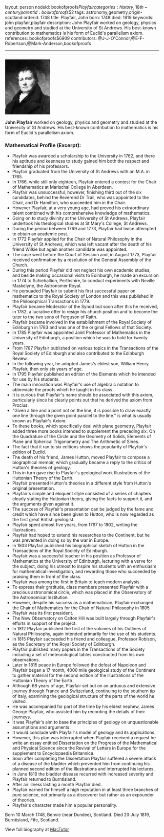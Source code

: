layout: person
nodeid: bookofproofs$Playfair
categories: history,18th-century
parentid: bookofproofs$52
tags: astronomy,geometry,origin-scotland
orderid: 1748
title: Playfair, John
born: 1748
died: 1819
keywords: john playfair,playfair
description: John Playfair worked on geology, physics and geometry and studied at the University of St Andrews. His best-known contribution to mathematics is his form of Euclid's parallelism axiom.
references: bookofproofs$6909
contributors: @J-J-O'Connor,@E-F-Robertson,@Mark-Anderson,bookofproofs

---



---

![Playfair.jpg](https://github.com/bookofproofs/bookofproofs.github.io/blob/main/_sources/_assets/images/portraits/Playfair.jpg?raw=true)

**John Playfair** worked on geology, physics and geometry and studied at the University of St Andrews. His best-known contribution to mathematics is his form of Euclid's parallelism axiom.

### Mathematical Profile (Excerpt):
* Playfair was awarded a scholarship to the University in 1762, and there his aptitude and keenness to study gained him both the respect and friendship of his professors.
* Playfair graduated from the University of St Andrews with an M.A. in 1765.
* In 1766, while still only eighteen, Playfair entered a contest for the Chair of Mathematics at Marischal College in Aberdeen.
* Playfair was unsuccessful, however, finishing third out of the six candidates, behind the Reverend Dr Trail, who was appointed to the Chair, and Dr Hamilton, who succeeded him in the Chair.
* However Playfair, at a very young age, had proved his extraordinary talent combined with his comprehensive knowledge of mathematics.
* Going on to study divinity at the University of St Andrews, Playfair undertook his theological studies at St Mary's College, St Andrews.
* During the period between 1769 and 1773, Playfair had twice attempted to obtain an academic post.
* In 1772 Playfair applied for the Chair of Natural Philosophy in the University of St Andrews, which was left vacant after the death of his friend Wilkie but again another candidate was appointed.
* The case went before the Court of Session and, in August 1773, Playfair received confirmation by a resolution of the General Assembly of the Church.
* During this period Playfair did not neglect his own academic studies, and beside making occasional visits to Edinburgh, he made an excursion in 1774 to Schiehallion, Perthshire, to conduct experiments with Neville Maskelyne, the Astronomer Royal.
* He persuaded Playfair to submit his first successful paper on mathematics to the Royal Society of London and this was published in the Philosophical Transactions in 1779.
* Playfair became Moderator of the Synod but soon after this he received, in 1782, a lucrative offer to resign his church position and to become the tutor to the two sons of Ferguson of Raith.
* Playfair became involved in the establishment of the Royal Society of Edinburgh in 1783 and was one of the original Fellows of that Society.
* In 1785 Playfair was appointed Joint Professor of Mathematics in the University of Edinburgh, a position which he was to hold for twenty years.
* From 1787 Playfair published on various topics in the Transactions of the Royal Society of Edinburgh and also contributed to the Edinburgh Review.
* In the following year, he adopted James's eldest son, William Henry Playfair, then only six years of age.
* In 1795 Playfair published an edition of the Elements which he intended for use by his students.
* The main innovation was Playfair's use of algebraic notation to abbreviate the proofs which he taught in his class.
* It is curious that Playfair's name should be associated with this axiom, particularly since he clearly points out that he derived the axiom from Proclus.
* "Given a line and a point not on the line, it is possible to draw exactly one line through the given point parallel to the line." is what is usually known as Playfair's Axiom.
* To these books, which specifically deal with plane geometry, Playfair added three more books intended to supplement the preceding six; On the Quadrature of the Circle and the Geometry of Solids, Elements of Plane and Spherical Trigonometry and The Arithmetic of Sines.
* The fact that it ran to six editions shows the popularity of Playfair's edition of Euclid.
* The death of his friend, James Hutton, moved Playfair to compose a biographical memoir, which gradually became a reply to the critics of Hutton's theories of geology.
* This in turn gave rise to Playfair's geological work Illustrations of the Huttonian Theory of the Earth.
* Playfair presented Hutton's theories in a different style from Hutton's original presentation.
* Playfair's simple and eloquent style consisted of a series of chapters clearly stating the Huttonian theory, giving the facts to support it, and the arguments given against it.
* The success of Playfair's presentation can be judged by the fame and credit which have since been given to Hutton, who is now regarded as the first great British geologist.
* Playfair spent almost five years, from 1797 to 1802, writing the Illustrations.
* Playfair had hoped to extend his researches to the Continent, but he was prevented in doing so by the war in Europe.
* In 1803 Playfair published his biographical sketch of Hutton in the Transactions of the Royal Society of Edinburgh.
* Playfair was a successful teacher in his position as Professor of Mathematics at the University of Edinburgh, lecturing with a verve for the subject, doing his utmost to inspire his students with an enthusiasm for mathematical investigation, and rewarding those who succeeded by praising them in front of the class.
* Playfair was among the first in Britain to teach modern analysis.
* To express their gratitude, class members presented Playfair with a precious astronomical circle, which was placed in the Observatory of the Astronomical Institution.
* However, despite his success as a mathematician, Playfair exchanged the Chair of Mathematics for the Chair of Natural Philosophy in 1805.
* Playfair was its first president.
* The New Observatory on Calton Hill was built largely through Playfair's efforts in support of the project.
* In 1812 Playfair published the first of the volumes of his Outlines of Natural Philosophy, again intended primarily for the use of his students.
* In 1815 Playfair succeeded his friend and colleague, Professor Robison, as the Secretary of the Royal Society of Edinburgh.
* Playfair published many papers in the Transactions of the Society including a set of meteorological tables constructed from his own observations.
* Later in 1815 peace in Europe followed the defeat of Napoleon and Playfair began a 17 month, 4000 mile geological study of the Continent to gather material for the second edition of the Illustrations of the Huttonian Theory of the Earth.
* Although 68 years of age, Playfair set out on an arduous and extensive journey through France and Switzerland, continuing to the southern tip of Italy, examining the geological structure of the parts of the world he visited.
* He was accompanied for part of the time by his eldest nephew, James George Playfair, who assisted him by recording the details of their journeys.
* It was Playfair's aim to base the principles of geology on unquestionable assumptions and arguments.
* It would conclude with Playfair's model of geology and its applications.
* However, this plan was interrupted when Playfair received a request he write an essay entitled Dissertation on the Progress of the Mathematical and Physical Science since the Revival of Letters in Europe for the supplement to Encyclopaedia Britannica.
* Soon after completing the Dissertation Playfair suffered a severe attack of a disease of the bladder which prevented him from continuing his planned second edition of the Illustrations and interrupted his lectures.
* In June 1819 the bladder disease recurred with increased severity and Playfair returned to Burntisland.
* After an illness lasting a month Playfair died.
* Playfair earned for himself a high reputation in at least three branches of pure science, not primarily as a discoverer but rather as an expounder of theories.
* Playfair's character made him a popular personality.

Born 10 March 1748, Benvie (near Dundee), Scotland. Died 20 July 1819, Burntisland, Fife, Scotland.

View full biography at [MacTutor](https://mathshistory.st-andrews.ac.uk/Biographies/Playfair/)
